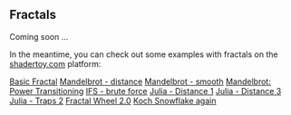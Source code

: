 ## Fractals

Coming soon ...

In the meantime, you can check out some examples with fractals on the [shadertoy.com](https://www.shadertoy.com/results?query=fractals) platform:

[Basic Fractal](https://www.shadertoy.com/view/Mss3Wf)
[Mandelbrot - distance](https://www.shadertoy.com/view/lsX3W4)
[Mandelbrot - smooth](https://www.shadertoy.com/view/4df3Rn)
[Mandelbrot: Power Transitioning](https://www.shadertoy.com/view/lls3D7)
[IFS - brute force](https://www.shadertoy.com/view/lss3zs)
[Julia - Distance 1](https://www.shadertoy.com/view/Mss3R8)
[Julia - Distance 3](https://www.shadertoy.com/view/4dXGDX)
[Julia - Traps 2](https://www.shadertoy.com/view/4dfGRn)
[Fractal Wheel 2.0](https://www.shadertoy.com/view/llfGD2)
[Koch Snowflake again](https://www.shadertoy.com/view/Mlf3RX)

